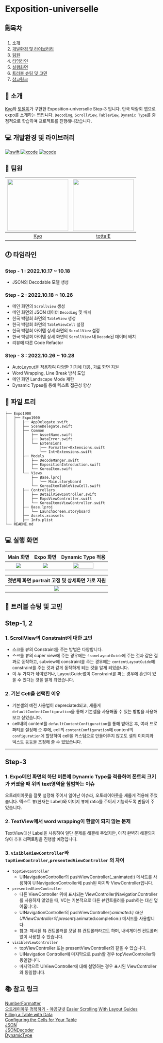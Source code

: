 # Exposition-universelle

## 🗒︎목차
1. [소개](#-소개)
2. [개발환경 및 라이브러리](#-개발환경-및-라이브러리)
3. [팀원](#-팀원)
4. [타임라인](#-타임라인)
5. [실행화면](#-실행-화면)
6. [트러블 슈팅 및 고민](#-트러블-슈팅-및-고민)
7. [참고링크](#-참고-링크)


## 👋 소개
[Kyo](https://github.com/KyoPak)와 [토털이](https://github.com/tottalE)가 구현한 Exposition-universelle Step-3 입니다.
만국 박람회 앱으로 expo를 소개하는 앱입니다. 
`Decoding`, `ScrollView`, `TableView`, `Dynamic Type`를 중점적으로 학습하며 프로젝트를 진행해나갔습니다.

## 💻 개발환경 및 라이브러리
[![swift](https://img.shields.io/badge/swift-5.6-orange)]()
[![xcode](https://img.shields.io/badge/Xcode-13.4.1-blue)]() [![xcode](https://img.shields.io/badge/Xcode-14.0.1-blue)]()


## 🧑 팀원 
<img src = "https://user-images.githubusercontent.com/59204352/193524215-4f9636e8-1cdb-49f1-9a17-1e4fe8d76655.PNG" width=200 height=170>|<img src = "https://avatars.githubusercontent.com/u/66786418?v=4" width=200 height=170>|
|:--:|:--:|
|[Kyo](https://github.com/KyoPak)| [tottalE](https://github.com/tottalE) |
 

## 🕖 타임라인

### Step - 1 : 2022.10.17 ~ 10.18
- JSON의 Decodable 모델 생성

### Step - 2 : 2022.10.18 ~ 10.26
- 메인 화면의 `Scrollview` 생성
- 메인 화면의 JSON 데이터 `Decoding` 및 배치
- 한국 박람회 화면의 `TableView` 생성
- 한국 박람회 화면의 `TableViewCell` 설정 
- 한국 박람회 아이템 상세 화면의 `ScrollView` 설정
- 한국 박람회 아이템 상세 화면의 `ScrollView` 내 `Decode`된 데이터 배치
- 리뷰에 따른 Code Refactor 

### Step - 3 : 2022.10.26 ~ 10.28
- AutoLayout을 적용하여 다양한 기기에 대응, 가로 화면 지원
- Word Wrapping, Line Break 방식 도입
- 메인 화면 Landscape Mode 제한
- Dynamic Types를 통해 텍스트 접근성 향상

## 🌲 파일 트리

```
├── Expo1900
│   ├── Expo1900
│   │   ├── AppDelegate.swift
│   │   ├── SceneDelegate.swift
│   │   ├── Common
│   │   │   ├── AssetName.swift
│   │   │   ├── DataError.swift
│   │   │   └── Extensions
│   │   │       ├── Formatter+Extensions.swift
│   │   │       └── Int+Extensions.swift
│   │   ├── Models
│   │   │   ├── DecodeManger.swift
│   │   │   ├── ExpositionIntroduction.swift
│   │   │   └── KoreaItem.swift
│   │   └── Views
│   │       ├── Base.lproj
│   │       │   └── Main.storyboard
│   │       └── KoreaItemTableViewCell.swift
│   │   ├── Controllers
│   │   │   ├── DetailViewController.swift
│   │   │   ├── ExpoViewController.swift
│   │   │   └── KoreaItemsViewController.swift
│   │   ├── Base.lproj
│   │   │   └── LaunchScreen.storyboard
│   │   ├── Assets.xcassets
│   │   ├── Info.plist
└── README.md
```

## 💻 실행 화면 
|Main 화면|Expo 화면|Dynamic Type 적용|
|:---:|:---:|:---:|
|<img src = "https://i.imgur.com/pCDrwOe.gif" > |<img src = "https://user-images.githubusercontent.com/66786418/197134476-0ee7c273-d265-4cc6-862c-cc584f4429ca.gif" >|<img src = "https://user-images.githubusercontent.com/66786418/198507030-2f5ae8c3-a8d5-46a1-a50a-cef22da789a6.gif" width=68% height=68%>|

| 첫번째 화면 portrait 고정 및 상세화면 가로 지원|
|:---:|
|![](https://i.imgur.com/O9fM7ua.gif)|

## 🎯 트러블 슈팅 및 고민

## Step-1, 2

### 1. ScrollView의 Constraint에 대한 고민 

- 스크롤 뷰의 Constraint를 주는 방법은 다양합니다. 
- 스크롤 뷰의 super view에 주는 경우에는 `frameLayoutGuide`에 주는 것과 같은 결과로 동작하고, subview에 constraint를 주는 경우에는 `contentLayoutGuide`에 constraint를 주는 것과 같게 동작하게 되는 것을 알게 되었습니다. 
- 이 두 가지가 섞여있거나, LayoutGuide없이 Constraint를 짜는 경우에 혼란이 있을 수 있다는 것을 알게 되었습니다.

### 2. 기본 Cell을 선택한 이유
- 기본셀의 예전 사용법이 depreciated되고, 새롭게 `defaultContentConfiguration`을 통해 기본셀을 사용해줄 수 있는 방법을 사용해 보고 싶었습니다.
- cell내의 content를 `defaultContentConfiguration`를 통해 받아온 후, 여러 프로퍼티를 설정해 준 후에, cell의 `contentConfiguration`에 content의 `configuration`에 할당하여 cell을 커스텀으로 만들어주지 않고도 셀의 이미지와 텍스트 등등을 조정해 줄 수 있었습니다.

---
## Step-3

### 1. Expo메인 화면의 하단 버튼에 Dynamic Type을 적용하여 폰트의 크키가 커졌을 때 위의 text영역을 침범하는 이슈
오토레이아웃을 잘못 설정해 주어서 일어난 이슈라, 오토레이아웃을 새롭게 적용해 주었습니다. 텍스트 뷰(현재는 Label)와 이미지 뷰에 ratio를 주어서 기능하도록 만들어 주었습니다.

### 2. TextView에서 word wrapping이 한글이 되지 않는 문제
TextView대신 Label을 사용하여 일단 문제를 해결해 주었지만, 아직 완벽히 해결되지 않아 추후 리팩토링을 진행할 예정입니다.

### 3. `visibleViewController`와 `topViewController`,`presentedViewController` 의 차이
- `topViewController` 
    - UINavigationController의 pushViewController(_:animated:) 메서드를 사용하여 UINavigationController에 push된 마지막 ViewController입니다. 
- `presentedViewController`  
    - 다른 ViewController 위에 표시되는 ViewController(NavigationController를 사용하지 않았을 때, VC는 기본적으로 다른 뷰컨트롤러를 push하는 대신 덮어줍니다).
    - UINavigationController의 pushViewController(_:animated:) 대신 UIViewController의 present(_:animated:completion:) 메서드를 사용합니다. 
    - 참고: 제시된 뷰 컨트롤러를 모달 뷰 컨트롤러라고도 하며, 내비게이션 컨트롤러 없이 사용할 수 있습니다.
- `visibleViewController` 
    - topViewController 또는 presentViewController와 같을 수 있습니다. 
    - UINavigation Controller에 마지막으로 push할 경우 topViewController와 동일합니다.
    - 마지막으로 UIViewController에 대해 설명하는 경우 표시된 ViewController와 동일합니다.


    
## 📚 참고 링크
[NumberFormatter](https://developer.apple.com/documentation/foundation/numberformatter)<br>[오토레이아웃 정복하기 - 야곰닷넷](https://yagom.net/courses/autolayout/)
[Easier Scrolling With Layout Guides](https://useyourloaf.com/blog/easier-scrolling-with-layout-guides/)<br>[Filling a Table with Data](https://developer.apple.com/documentation/uikit/views_and_controls/table_views/filling_a_table_with_data)<br>[Configuring the Cells for Your Table](https://developer.apple.com/documentation/uikit/views_and_controls/table_views/configuring_the_cells_for_your_table)<br>[JSON](https://ko.wikipedia.org/wiki/JSON)<br>[JSONDecoder](https://developer.apple.com/documentation/foundation/jsondecoder)<br>[DynamicType](https://developer.apple.com/documentation/uikit/uifont/scaling_fonts_automatically)

